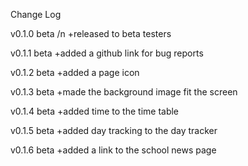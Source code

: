 Change Log

v0.1.0 beta
/n +released to beta testers

v0.1.1 beta
+added a github link for bug reports

v0.1.2 beta
+added a page icon

v0.1.3 beta
+made the background image fit the screen

v0.1.4 beta
+added time to the time table

v0.1.5 beta
+added day tracking to the day tracker 

v0.1.6 beta
+added a link to the school news page
